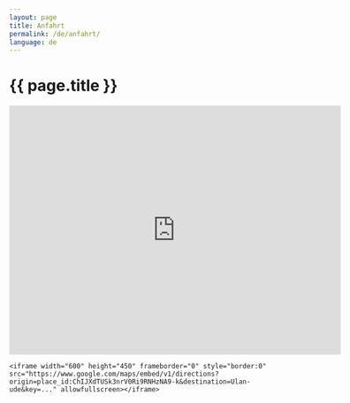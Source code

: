 ```yaml
---
layout: page
title: Anfahrt
permalink: /de/anfahrt/
language: de
---
```

<div class="row mt-3">
  <div class="col-12 text-center">
    <h1>{{ page.title }}</h1>
    <iframe src="https://www.google.com/maps/embed?pb=!1m18!1m12!1m3!1d2308.3403466554414!2d107.97056931557768!3d52.80469522284418!2m3!1f0!2f0!3f0!3m2!1i1024!2i768!4f13.1!3m3!1m2!1s0x0%3A0x0!2zNTLCsDQ4JzE2LjkiTiAxMDfCsDU4JzIxLjkiRQ!5e1!3m2!1sde!2sde!4v1542476389432" width="600" height="450" frameborder="0" style="border:0" allowfullscreen></iframe>
    
    <iframe width="600" height="450" frameborder="0" style="border:0"
    src="https://www.google.com/maps/embed/v1/directions?origin=place_id:ChIJXdTUSk3nrV0Ri9RNHzNA9-k&destination=Ulan-ude&key=..." allowfullscreen></iframe>
    
  </div>
</div>
